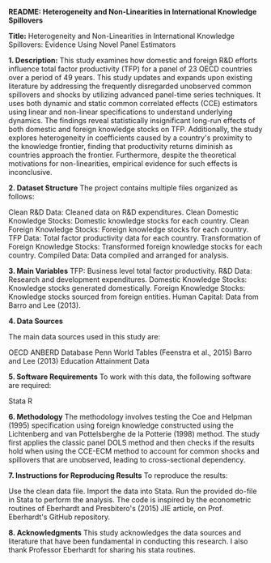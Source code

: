 **README: Heterogeneity and Non-Linearities in International Knowledge Spillovers**

**Title:** Heterogeneity and Non-Linearities in International Knowledge Spillovers: Evidence Using Novel Panel Estimators

**1. Description:**
This study examines how domestic and foreign R&D efforts influence total factor productivity (TFP) for a panel of 23 OECD countries over a period of 49 years. This study updates and expands upon existing literature by addressing the frequently disregarded unobserved common spillovers and shocks by utilizing advanced panel-time series techniques. It uses both dynamic and static common correlated effects (CCE) estimators using linear and non-linear specifications to understand underlying dynamics. The findings reveal statistically insignificant long-run effects of both domestic and foreign knowledge stocks on TFP. Additionally, the study explores heterogeneity in coefficients caused by a country's proximity to the knowledge frontier, finding that productivity returns diminish as countries approach the frontier. Furthermore, despite the theoretical motivations for non-linearities, empirical evidence for such effects is inconclusive.

**2. Dataset Structure**
The project contains multiple files organized as follows:

Clean R&D Data: Cleaned data on R&D expenditures.
Clean Domestic Knowledge Stocks: Domestic knowledge stocks for each country.
Clean Foreign Knowledge Stocks: Foreign knowledge stocks for each country.
TFP Data: Total factor productivity data for each country.
Transformation of Foreign Knowledge Stocks: Transformed foreign knowledge stocks for each country.
Compiled Data: Data compiled and arranged for analysis.

**3. Main Variables**
TFP: Business level total factor productivity.
R&D Data: Research and development expenditures.
Domestic Knowledge Stocks: Knowledge stocks generated domestically.
Foreign Knowledge Stocks: Knowledge stocks sourced from foreign entities.
Human Capital: Data from Barro and Lee (2013).

**4. Data Sources**

The main data sources used in this study are:

OECD ANBERD Database
Penn World Tables (Feenstra et al., 2015)
Barro and Lee (2013) Education Attainment Data

**5. Software Requirements**
To work with this data, the following software are required:

Stata
R

**6. Methodology**
The methodology involves testing the Coe and Helpman (1995) specification using foreign knowledge constructed using the Lichtenberg and van Pottelsberghe de la Potterie (1998) method. The study first applies the classic panel DOLS method and then checks if the results hold when using the CCE-ECM method to account for common shocks and spillovers that are unobserved, leading to cross-sectional dependency.

**7. Instructions for Reproducing Results**
To reproduce the results:

Use the clean data file.
Import the data into Stata.
Run the provided do-file in Stata to perform the analysis.
The code is inspired by the econometric routines of Eberhardt and Presbitero's (2015) JIE article, on Prof. Eberhardt's GitHub repository.

**8. Acknowledgments**
This study acknowledges the data sources and literature that have been fundamental in conducting this research. I also thank Professor Eberhardt for sharing his stata routines.
